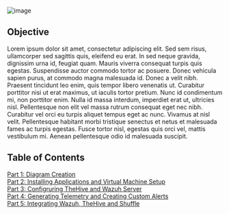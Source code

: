 ![image](https://github.com/user-attachments/assets/cd69635f-6ea8-4204-9fd6-1dcc06caac80)



## Objective

Lorem ipsum dolor sit amet, consectetur adipiscing elit. Sed sem risus, ullamcorper sed sagittis quis, eleifend eu erat. In sed neque gravida, dignissim urna id, feugiat quam. Mauris viverra consequat turpis quis egestas. Suspendisse auctor commodo tortor ac posuere. Donec vehicula sapien purus, at commodo magna malesuada id. Donec a velit nibh. Praesent tincidunt leo enim, quis tempor libero venenatis ut. Curabitur porttitor nisi ut erat maximus, ut iaculis tortor pretium. Nunc id condimentum mi, non porttitor enim. Nulla id massa interdum, imperdiet erat ut, ultricies nisl. Pellentesque non elit vel massa rutrum consequat eget nec nibh. Curabitur vel orci eu turpis aliquet tempus eget ac nunc. Vivamus at nisl velit. Pellentesque habitant morbi tristique senectus et netus et malesuada fames ac turpis egestas. Fusce tortor nisl, egestas quis orci vel, mattis vestibulum mi. Aenean pellentesque odio id malesuada suscipit.

## Table of Contents
<a href =https://github.com/jmon828/SOC-Automation-Lab/blob/main/Part%201%3A%20Diagram%20Creation/Diagram.md>Part 1: Diagram Creation</a><br/>
<a href =https://github.com/jmon828/SOC-Automation-Lab/blob/main/Part%202%3A%20Installing%20Application%20and%20Virtual%20Machine%20Setup/Installing%20Applications%20and%20Virtual%20Machine%20Setup.md>Part 2: Installing Applications and Virtual Machine Setup</a><br/>
<a href =https://github.com/jmon828/SOC-Automation-Lab/blob/main/Part%203%3A%20Configuring%20TheHive%20and%20Wazuh%20Server/Configuring%20TheHive%20and%20Wazuh%20Server.md>Part 3: Configruring TheHive and Wazuh Server</a><br/>
<a href =https://github.com/jmon828/SOC-Automation-Lab/blob/main/Part%204%3A%20Generating%20Telemetry%20and%20Creating%20Custom%20Alerts/Generating%20Telemetry%20and%20Creating%20Custom%20Alerts.md>Part 4: Generating Telemetry and Creating Custom Alerts</a><br/>
<a href =https://github.com/jmon828/SOC-Automation-Lab/blob/main/Part%205%3A%20Integrating%20Wazuh%2C%20TheHive%20%26%20Shuffle/Part%205%3A%20Integrating%20Wazuh%2C%20TheHive%20%26%20Shuffle.md>Part 5: Integrating Wazuh, TheHive and Shuffle</a><br/>
